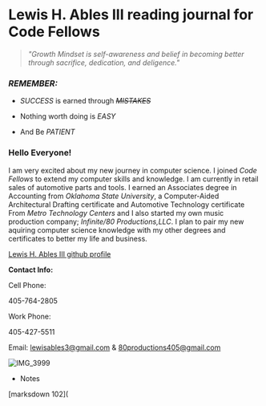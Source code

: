 # Lewis H. Ables III reading journal for Code Fellows

> *"Growth Mindset is self-awareness and belief in becoming better through sacrifice, dedication, and deligence."*

### _REMEMBER:_ 

- _SUCCESS_ is earned through ~~_MISTAKES_~~

- Nothing worth doing is _EASY_

- And Be _PATIENT_

### Hello Everyone!

I am very excited about my new journey in computer science. I joined _Code Fellows_ to extend my computer skills and knowledge. 
I am currently in retail sales of automotive parts and tools. I earned an Associates degree in Accounting from _Oklahoma State University_, a Computer-Aided Architectural Drafting certificate and Automotive Technology certificate From _Metro Technology Centers_ and I also started my own music production company; _Infinite/80 Productions,LLC_. I plan to pair my new aquiring computer science knowledge with my other degrees and certificates to better my life and business.

[Lewis H. Ables III github profile](https://github.com/Lewable3d)

 **Contact Info:**
 
 Cell Phone: 
 
 405-764-2805

 Work Phone: 
 
 405-427-5511
 
 Email:  lewisables3@gmail.com & 80productions405@gmail.com

 ![IMG_3999](https://github.com/Lewable3d/reading-notes/assets/152819406/1c88fb87-f47c-47b2-aa54-0d0d517fb358)

* Notes
 
 [marksdown 102](

 

